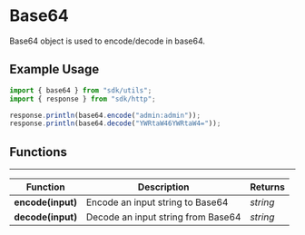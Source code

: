 # Base64

Base64 object is used to encode/decode in base64.

## Example Usage

```javascript
import { base64 } from "sdk/utils";
import { response } from "sdk/http";

response.println(base64.encode("admin:admin"));
response.println(base64.decode("YWRtaW46YWRtaW4="));
```

## Functions

---

Function     | Description | Returns
------------ | ----------- | --------
**encode(input)**   | Encode an input string to Base64 | *string*
**decode(input)**   | Decode an input string from Base64 | *string*
